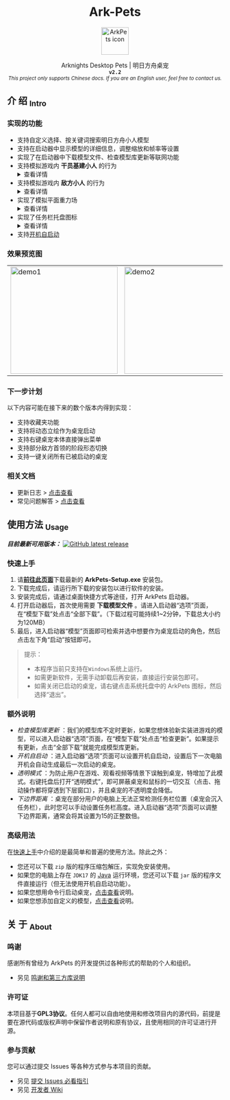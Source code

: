 <!-- 欢迎阅读 Ark-Pets 说明文档 -->
<!-- 仓库：https://github.com/isHarryh/Ark-Pets -->

<div align="center" style="text-align:center">
   <h1> Ark-Pets </h1>
   <img alt="ArkPets icon" width="64" src="https://raw.githubusercontent.com/isHarryh/Ark-Pets/v2.x/assets/icons/icon.png"/>
   <p>
      Arknights Desktop Pets | 明日方舟桌宠 <br>
      <code><b> v2.2 </b></code> <br>
      <sub>
         <i> This project only supports Chinese docs. If you are an English user, feel free to contact us. </i>
      </sub>
   </p>
</div>

## 介 绍 <sub>Intro</sub>
### 实现的功能
- 支持自定义选择、按关键词搜索明日方舟小人模型
- 支持在启动器中显示模型的详细信息，调整缩放和帧率等设置
- 实现了在启动器中下载模型文件、检查模型库更新等联网功能
- 支持模拟游戏内 **干员基建小人** 的行为 <details><summary>查看详情</summary>
    1. 能够执行行走和坐下的动作
    2. 能够被鼠标交互 (执行戳一戳动作)
    3. 能够执行基建动作 (如有)
- 支持模拟游戏内 **敌方小人** 的行为 <details><summary>查看详情</summary>
    1. 能够执行行走动作
    2. 能够被鼠标交互 (执行攻击动作)
- 实现了模拟平面重力场 <details><summary>查看详情</summary>
    1. 桌宠在被拖拽到空中后能够自由落体
    2. 桌宠可以站立在打开的窗口的边缘上
    3. 桌宠会受地面摩擦力和空气阻力作用
    4. 桌宠会在其他桌宠靠近时被排斥推动
    5. 桌宠活动范围的[下边界距离](#额外说明)可以调整
    6. 桌宠可以被拖拽到扩展显示屏上
- 实现了任务栏托盘图标 <details><summary>查看详情</summary>
    1. 托盘菜单可以选择是否保持当前动作
    2. 托盘菜单可以选择是否启用[透明模式](#额外说明)
    3. 托盘菜单可以用于退出桌宠
- 支持[开机自启动](#额外说明)

### 效果预览图
<table style="margin-left: auto; margin-right: auto;">
    <tr>
        <td> <img alt="demo1" width="250" src="https://raw.githubusercontent.com/isHarryh/Ark-Pets/v2.x/docs/imgs/demo_1.png"> </td>
        <td> <img alt="demo2" width="250" src="https://raw.githubusercontent.com/isHarryh/Ark-Pets/v2.x/docs/imgs/demo_2.png"> </td>
        <td> <img alt="demo3" width="250" src="https://raw.githubusercontent.com/isHarryh/Ark-Pets/v2.x/docs/imgs/demo_3.png"> </td>
    </tr>
</table>

### 下一步计划
以下内容可能在接下来的数个版本内得到实现：
- 支持收藏夹功能
- 支持将动态立绘作为桌宠启动
- 支持右键桌宠本体直接弹出菜单
- 支持部分敌方首领的阶段形态切换
- 支持一键关闭所有已被启动的桌宠

### 相关文档
- 更新日志 > [点击查看](CHANGELOG.md)
- 常见问题解答 > [点击查看](docs/FAQ.md)


## 使用方法 <sub>Usage</sub>
***目前最新可用版本：***
[<img alt="GitHub latest release" src="https://img.shields.io/github/v/release/isHarryh/Ark-Pets?display_name=tag&label=Version&sort=semver&include_prereleases">](https://github.com/isHarryh/Ark-Pets/releases)

### 快速上手
1. 请[**前往此页面**](https://github.com/isHarryh/Ark-Pets/releases)下载最新的 **ArkPets-Setup.exe** 安装包。
2. 下载完成后，请运行所下载的安装包以进行软件的安装。
3. 安装完成后，请通过桌面快捷方式等途径，打开 ArkPets 启动器。
4. 打开启动器后，首次使用需要 **下载模型文件** 。请进入启动器“选项”页面，在“模型下载”处点击“全部下载”。（下载过程可能持续1~2分钟，下载总大小约为120MB）
5. 最后，进入启动器“模型”页面即可检索并选中想要作为桌宠启动的角色，然后点击左下角“启动”按钮即可。  

> 提示：
> - 本程序当前只支持在`Windows`系统上运行。
> - 如需更新软件，无需手动卸载后再安装，直接运行安装包即可。
> - 如需关闭已启动的桌宠，请右键点击系统托盘中的 ArkPets 图标，然后选择“退出”。

### 额外说明
- *检查模型库更新* ：我们的模型库不定时更新，如果您想体验新实装进游戏的模型，可以进入启动器“选项”页面，在“模型下载”处点击“检查更新”。如果提示有更新，点击“全部下载”就能完成模型库更新。
- *开机自启动* ：进入启动器“选项”页面可以设置开机自启动，设置后下一次电脑开机会自动生成最后一次启动的桌宠。
- *透明模式* ：为防止用户在游戏、观看视频等情景下误触到桌宠，特增加了此模式。右键托盘后打开“透明模式”，即可屏蔽桌宠和鼠标的一切交互（点击、拖动操作都将穿透到下层窗口），并且桌宠的不透明度会降低。
- *下边界距离* ：桌宠在部分用户的电脑上无法正常检测任务栏位置（桌宠会沉入任务栏），此时您可以手动设置任务栏高度。进入启动器“选项”页面可以调整下边界距离，通常会将其设置为15的正整数倍。

### 高级用法
在[快速上手](#快速上手)中介绍的是最简单和普遍的使用方法。除此之外：
- 您还可以下载 `zip` 版的程序压缩包解压，实现免安装使用。
- 如果您的电脑上存在 `JDK17` 的 [Java](https://www.java.com) 运行环境，您还可以下载 `jar` 版的程序文件直接运行（但无法使用开机自启动功能）。
- 如果您想用命令行启动桌宠，[点击查看](docs/CmdLine.md)说明。
- 如果您想添加自定义的模型，[点击查看](docs/CustomModel.md)说明。


## 关 于 <sub>About</sub>

### 鸣谢
感谢所有曾经为 ArkPets 的开发提供过各种形式的帮助的个人和组织。  
- 另见 [鸣谢和第三方库说明](docs/Thanks.md)

### 许可证
本项目基于**GPL3协议**。任何人都可以自由地使用和修改项目内的源代码，前提是要在源代码或版权声明中保留作者说明和原有协议，且使用相同的许可证进行开源。

### 参与贡献
您可以通过提交 Issues 等各种方式参与本项目的贡献。
- 另见 [提交 Issues 必看指引](docs/Issues.md)
- 另见 [开发者 Wiki](https://github.com/isHarryh/Ark-Pets/wiki)

